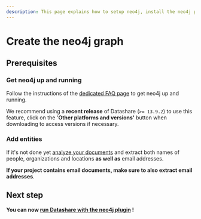 ```yaml
---
description: This page explains how to setup neo4j, install the neo4j plugin and create a graph on your computer
---
```

# Create the neo4j graph

## Prerequisites

### Get neo4j up and running

Follow the instructions of the [dedicated FAQ page](../../usage/faq/general/how-to-run-neo4j.md) to get neo4j up and running.

We recommend using a **recent release** of Datashare (`>= 13.9.2`) to use this feature, click on the
'**Other platforms and versions'** button when downloading to access versions if necessary.

### Add entities
 
If it's not done yet [analyze your documents](../analyze-documents.md) and extract both names of people, organizations and locations **as well as** email addresses.

**If your project contains email documents, make sure to also extract email addresses**. 


## Next step

**You can now [run Datashare with the neo4j plugin](run-datashare-with-the-neo4j-plugin.md) !**